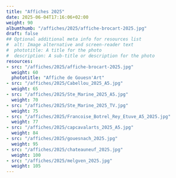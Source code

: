 ```yaml
---
title: "Affiches 2025"
date: 2025-06-04T17:16:06+02:00
weight: 90
albumthumb: "/affiches/2025/affiche-brocart-2025.jpg"
draft: false
## Optional additional meta info for resources list
#  alt: Image alternative and screen-reader text
#  phototitle: A title for the photo
#  description: A sub-title or description for the photo
resources:
- src: "/affiches/2025/affiche-brocart-2025.jpg"
  weight: 60
  phototitle: "Affiche de Gouesn'Art"
- src: "/affiches/2025/Cabellou_2025_A5.jpg"
  weight: 65
- src: "/affiches/2025/Ste_Marine_2025_A5.jpg"
  weight: 70
- src: "/affiches/2025/Ste_Marine_2025_TV.jpg"
  weight: 75
- src: "/affiches/2025/Francoise_Botrel_Rey_Etuve_A5_2025.jpg"
  weight: 77
- src: "/affiches/2025/capcavalarts_2025_A5.jpg"
  weight: 84
- src: "/affiches/2025/gouesnach_2025.jpg"
  weight: 95
- src: "/affiches/2025/chateauneuf_2025.jpg"
  weight: 100
- src: "/affiches/2025/melgven_2025.jpg"
  weight: 105
---
```

